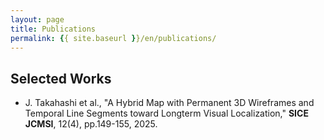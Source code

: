 ```yaml
---
layout: page
title: Publications
permalink: {{ site.baseurl }}/en/publications/
---
```


## Selected Works
- J. Takahashi et al., "A Hybrid Map with Permanent 3D Wireframes and Temporal Line Segments toward Longterm Visual Localization," **SICE JCMSI**, 12(4), pp.149-155, 2025.
